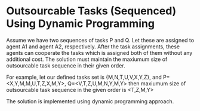 # Outsourcable Tasks (Sequenced) Using Dynamic Programming

Assume we have two sequences of tasks P and Q. Let these are assigned to agent A1 and agent A2, respectively. After the task assignments, these agents can cooperate the tasks which is assigned both of them without any additional cost. The solution must maintain the maxiumum size of outsourcable task sequence in their given order.

For example, let our defined tasks set is {M,N,T,U,V,X,Y,Z}, and P=<X,Y,M,M,U,T,Z,X,M,Y>, Q=<V,T,Z,U,M,N,Y,M,Y> then maxiumum size of outsourcable task sequence in the given order is <T,Z,M,Y>

 The solution is implemented using dynamic programming approach.
